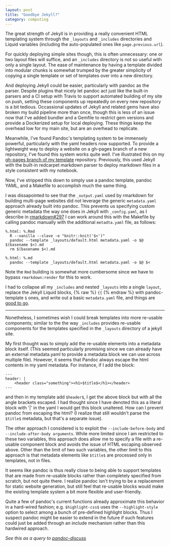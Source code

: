 ```yaml
---
layout: post
title: "Goodbye Jekyll?"
category: computing
---
```


The great strength of Jekyll is in providing a really convenient HTML
templating system through the `_layouts` and `_includes` directories
and Liquid variables (including the auto-populated ones like
`page.previous.url`).

For quickly deploying simple sites though, this is often unnecessary:
one or two layout files will suffice, and an `_includes` directory is not
so useful with only a single layout. The ease of maintenance by having a
template divided into modular chunks is somewhat trumped by the greater
simplicity of copying a single template or set of templates over into
a new directory.

And deploying Jekyll could be easier, particularly with pandoc as
the parser.  Despite plugins that nicely let pandoc act just like the
built-in parsers and a CI setup with Travis to support automated building
of my site on push, setting these components up repeatedly on every new
repository is a bit tedious.  Occassional updates of Jekyll and related
gems have also broken my build pipeline more than once, though this is
less of an issue now that I've added bundler and a Gemfile to restrict gem
versions and provide a Dockerized setup for local deploying.  These things
keep the overhead low for my main site, but are an overhead to replicate.


Meanwhile, I've found Pandoc's templating system to be immensely powerful,
particularly with the yaml headers now supported. To provide a lightweight
way to deploy a website on a gh-pages branch of a new repository, I've
found this system works quite well.  I've illustrated this on my [gh-pages
branch of my template](https://github.com/cboettig/tree/gh-pages)
repository.  Previously, this used Jekyll with the built-in redcarpet markdown
parser to deploy markdown files in a style consistent with my notebook. 

Now, I've stripped this down to simply use a pandoc template, pandoc YAML,
and a Makefile to accomplish much the same thing.  


I was dissapointed to see that the `_output.yaml` used by rmarkdown for 
building multi-page websites 
did not leverage the generic `metadata.yaml` approach already built into
pandoc.  This prevents us specifying custom generic metadata the way one
does in Jekyll with `_config.yaml`, as I describe in [rmarkdown#297](https://github.com/rstudio/rmarkdown/issues/297)
I can work around this with the Makefile by calling pandoc manually
with the additional `metadta.yaml` file, as follows:

```Make
%.html: %.Rmd
  R --vanilla --slave -e "knitr::knit('$<')"
  pandoc --template _layouts/default.html metadata.yaml -o $@ $(basename $<).md
  rm $(basename $<).md

%.html: %.md
  pandoc --template _layouts/default.html metadata.yaml -o $@ $< 

```

Note the `Rmd` building is somewhat more cumbersome since we have to bypass `rmarkdown:render` for this to work.

I had to collapse all my `_includes` and nested `_layouts` into a single `layout`, replace the Jekyll Liquid blocks, {% raw %} `{{` {% endraw %} with pandoc-template `$` ones, and write out a basic `metadata.yaml` file, and things are [good to go](http://io.carlboettiger.info/template/).  

-------


Nonetheless, I
sometimes wish I could break templates into more re-usable components;
similar to the the way `_includes` provides re-usable components for
the templates specified in the `_layouts` directory of a jekyll site.

My first thought was to simply add the re-usable elements into a metadata
block itself. (This seemed particularly promising since we can already
have an external metadata.yaml to provide a metadata block we can use
across multiple file).  However, it seems that Pandoc always escape the
html contents in my yaml metadata.  For instance, if I add the block:


```
---
header: |
    <header class="something"><h1>$title$</h1></header>
---
```

and then in my template add `$header$`, I get the above block but with
all the angle brackets escaped.  I had thought since I have denoted this
as a literal block with '|' in the yaml I would get this block unaltered.
How can I prevent pandoc from escaping the html? (I realize that still
wouldn't parse the `$title$` metadata, but that's a separate issue).

The other approach I considered is to exploit the  `--include-before-body`
and `--include-after-body arguments`.  While more limited since I am
restricted to these two variables, this approach does allow me to specify
a file with a re-usable component block and avoids the issue of HTML
escaping observed above.  Other than the limit of two such variables,
the other limit to this approach is that metadata elements like `$title$`
are processed only in templates, not in files.


It seems like pandoc is thus really close to being able to support
templates that are made from re-usable blocks rather than completely
specified from scratch, but not quite there.  I realize pandoc isn't
trying to be a replacement for static website generation, but still feel
that re-usable blocks would make the existing template system a bit more
flexible and user-friendly.

Quite a few of pandoc's current functions already approximate this
behavior in a hard-wired fashion; e.g. `$highlight-css$` uses the
`--highlight-style` option to select among a bunch of pre-defined
highlight blocks.  Thus I suspect pandoc might be easier to extend
in the future if such features could just be added through an include
mechanism rather than this hardwired approach. 


_See this as a query to [pandoc-discuss](https://groups.google.com/forum/#!topic/pandoc-discuss/pe63zLmNwtk)_

